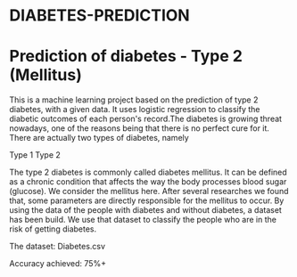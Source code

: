 # DIABETES-PREDICTION

# Prediction of diabetes - Type 2 (Mellitus)
This is a machine learning project based on the prediction of type 2 diabetes, with a given data. It uses logistic regression to classify the diabetic outcomes of each person's record.The diabetes is growing threat nowadays, one of the reasons being that there is no perfect cure for it. There are actually two types of diabetes, namely

Type 1
Type 2

The type 2 diabetes is commonly called diabetes mellitus. It can be defined as a chronic condition that affects the way the body processes blood sugar (glucose). We consider the mellitus here. After several researches we found that, some parameters are directly responsible for the mellitus to occur. By using the data of the people with diabetes and without diabetes, a dataset has been build. We use that dataset to classify the people who are in the risk of getting diabetes.

The dataset: Diabetes.csv

Accuracy achieved: 75%+
